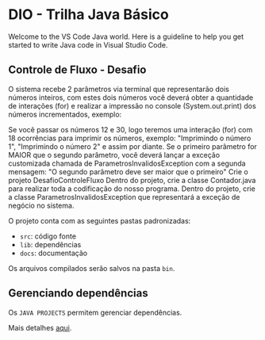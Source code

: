# DIO - Trilha Java Básico

Welcome to the VS Code Java world. Here is a guideline to help you get started to write Java code in Visual Studio Code.

## Controle de Fluxo - Desafio

O sistema recebe 2 parâmetros via terminal que representarão dois números inteiros, com estes dois números você deverá obter a quantidade de interações (for) e realizar a impressão no console (System.out.print) dos números incrementados, exemplo:

Se você passar os números 12 e 30, logo teremos uma interação (for) com 18 ocorrências para imprimir os números, exemplo: "Imprimindo o número 1", "Imprimindo o número 2" e assim por diante.
Se o primeiro parâmetro for MAIOR que o segundo parâmetro, você deverá lançar a exceção customizada chamada de ParametrosInvalidosException com a segunda mensagem: "O segundo parâmetro deve ser maior que o primeiro"
Crie o projeto DesafioControleFluxo
Dentro do projeto, crie a classe Contador.java para realizar toda a codificação do nosso programa.
Dentro do projeto, crie a classe ParametrosInvalidosException que representará a exceção de negócio no sistema.

O projeto conta com as seguintes pastas padronizadas:

- `src`: código fonte
- `lib`: dependências
- `docs`: documentação

Os arquivos compilados serão salvos na pasta `bin`.

## Gerenciando dependências

Os `JAVA PROJECTS` permitem gerenciar dependências.

Mais detalhes [aqui](https://github.com/microsoft/vscode-java-dependency#manage-dependencies).
